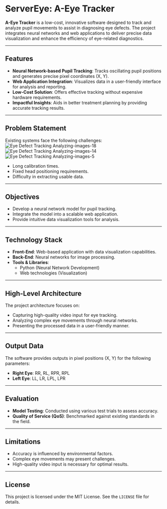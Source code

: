 # ServerEye: A-Eye Tracker

**A-Eye Tracker** is a low-cost, innovative software designed to track and analyze pupil movements to assist in diagnosing eye defects. The project integrates neural networks and web applications to deliver precise data visualization and enhance the efficiency of eye-related diagnostics.

---

## Features

- **Neural Network-based Pupil Tracking**: Tracks oscillating pupil positions and generates precise pixel coordinates (X, Y).
- **Web Application Integration**: Visualizes data in a user-friendly interface for analysis and reporting.
- **Low-Cost Solution**: Offers effective tracking without expensive hardware requirements.
- **Impactful Insights**: Aids in better treatment planning by providing accurate tracking results.

---

## Problem Statement

Existing systems face the following challenges:![Eye Defect Tracking    Analyzing-images-18](https://github.com/user-attachments/assets/f42a954f-aafc-4e5a-b3d4-c894c1eed55e)
![Eye Defect Tracking    Analyzing-images-14](https://github.com/user-attachments/assets/224fbab2-73f6-4198-aa95-264f593fae6f)
![Eye Defect Tracking    Analyzing-images-5](https://github.com/user-attachments/assets/ebc89b51-3e4e-4e2d-bdba-2758754ab567)


- Long calibration times.
- Fixed head positioning requirements.
- Difficulty in extracting usable data.

---

## Objectives

- Develop a neural network model for pupil tracking.
- Integrate the model into a scalable web application.
- Provide intuitive data visualization tools for analysis.

---

## Technology Stack

- **Front-End**: Web-based application with data visualization capabilities.
- **Back-End**: Neural networks for image processing.
- **Tools & Libraries**:
  - Python (Neural Network Development)
  - Web technologies (Visualization)

---

## High-Level Architecture

The project architecture focuses on:

- Capturing high-quality video input for eye tracking.
- Analyzing complex eye movements through neural networks.
- Presenting the processed data in a user-friendly manner.

---

## Output Data

The software provides outputs in pixel positions (X, Y) for the following parameters:

- **Right Eye**: RR, RL, RPR, RPL
- **Left Eye**: LL, LR, LPL, LPR

---

## Evaluation

- **Model Testing**: Conducted using various test trials to assess accuracy.
- **Quality of Service (QoS)**: Benchmarked against existing standards in the field.

---

## Limitations

- Accuracy is influenced by environmental factors.
- Complex eye movements may present challenges.
- High-quality video input is necessary for optimal results.

---

## License

This project is licensed under the MIT License. See the `LICENSE` file for details.
